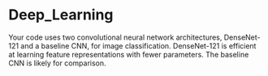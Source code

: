 # Deep_Learning
Your code uses two convolutional neural network architectures, DenseNet-121 and a baseline CNN, for image classification. DenseNet-121 is efficient at learning feature representations with fewer parameters. The baseline CNN is likely for comparison.
